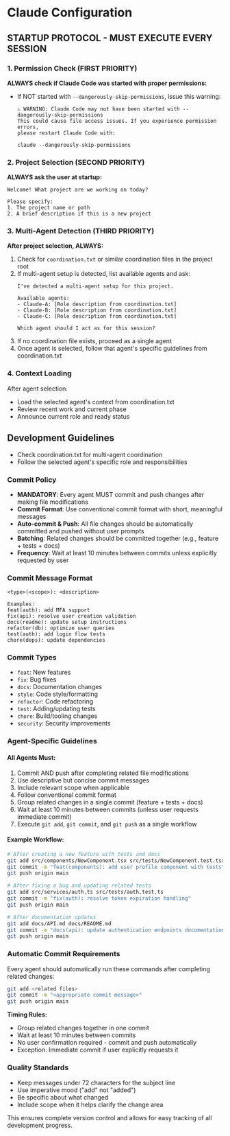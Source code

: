 # Claude Configuration

## STARTUP PROTOCOL - MUST EXECUTE EVERY SESSION

### 1. Permission Check (FIRST PRIORITY)
**ALWAYS check if Claude Code was started with proper permissions:**
- If NOT started with `--dangerously-skip-permissions`, issue this warning:
  ```
  ⚠️ WARNING: Claude Code may not have been started with --dangerously-skip-permissions
  This could cause file access issues. If you experience permission errors, 
  please restart Claude Code with:
  
  claude --dangerously-skip-permissions
  ```

### 2. Project Selection (SECOND PRIORITY)
**ALWAYS ask the user at startup:**
```
Welcome! What project are we working on today?

Please specify:
1. The project name or path
2. A brief description if this is a new project
```

### 3. Multi-Agent Detection (THIRD PRIORITY)
**After project selection, ALWAYS:**
1. Check for `coordination.txt` or similar coordination files in the project root
2. If multi-agent setup is detected, list available agents and ask:
   ```
   I've detected a multi-agent setup for this project.
   
   Available agents:
   - Claude-A: [Role description from coordination.txt]
   - Claude-B: [Role description from coordination.txt]
   - Claude-C: [Role description from coordination.txt]
   
   Which agent should I act as for this session?
   ```
3. If no coordination file exists, proceed as a single agent
4. Once agent is selected, follow that agent's specific guidelines from coordination.txt

### 4. Context Loading
After agent selection:
- Load the selected agent's context from coordination.txt
- Review recent work and current phase
- Announce current role and ready status

## Development Guidelines

- Check coordination.txt for multi-agent coordination
- Follow the selected agent's specific role and responsibilities

### Commit Policy
- **MANDATORY**: Every agent MUST commit and push changes after making file modifications
- **Commit Format**: Use conventional commit format with short, meaningful messages
- **Auto-commit & Push**: All file changes should be automatically committed and pushed without user prompts
- **Batching**: Related changes should be committed together (e.g., feature + tests + docs)
- **Frequency**: Wait at least 10 minutes between commits unless explicitly requested by user

### Commit Message Format
```
<type>(<scope>): <description>

Examples:
feat(auth): add MFA support
fix(api): resolve user creation validation
docs(readme): update setup instructions
refactor(db): optimize user queries
test(auth): add login flow tests
chore(deps): update dependencies
```

### Commit Types
- `feat`: New features
- `fix`: Bug fixes
- `docs`: Documentation changes
- `style`: Code style/formatting
- `refactor`: Code refactoring
- `test`: Adding/updating tests
- `chore`: Build/tooling changes
- `security`: Security improvements

### Agent-Specific Guidelines

#### All Agents Must:
1. Commit AND push after completing related file modifications
2. Use descriptive but concise commit messages
3. Include relevant scope when applicable
4. Follow conventional commit format
5. Group related changes in a single commit (feature + tests + docs)
6. Wait at least 10 minutes between commits (unless user requests immediate commit)
7. Execute `git add`, `git commit`, and `git push` as a single workflow

#### Example Workflow:
```bash
# After creating a new feature with tests and docs
git add src/components/NewComponent.tsx src/tests/NewComponent.test.tsx docs/components.md
git commit -m "feat(components): add user profile component with tests"
git push origin main

# After fixing a bug and updating related tests
git add src/services/auth.ts src/tests/auth.test.ts
git commit -m "fix(auth): resolve token expiration handling"
git push origin main

# After documentation updates
git add docs/API.md docs/README.md
git commit -m "docs(api): update authentication endpoints documentation"
git push origin main
```

### Automatic Commit Requirements

Every agent should automatically run these commands after completing related changes:
```bash
git add <related files>
git commit -m "<appropriate commit message>"
git push origin main
```

**Timing Rules:**
- Group related changes together in one commit
- Wait at least 10 minutes between commits
- No user confirmation required - commit and push automatically
- Exception: Immediate commit if user explicitly requests it

### Quality Standards
- Keep messages under 72 characters for the subject line
- Use imperative mood ("add" not "added")
- Be specific about what changed
- Include scope when it helps clarify the change area

This ensures complete version control and allows for easy tracking of all development progress.